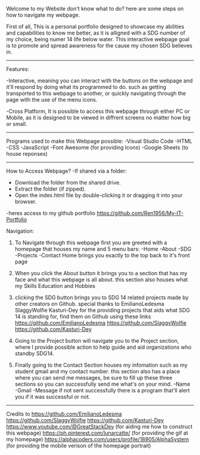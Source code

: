 Welcome to my Website don't know what to do? here are some steps on how to navigate my webpage.

First of all, This is a personal portfolio designed to showcase my abilities and capabilities to know me better, as it is alligned with a SDG number of my choice, being numer 14 life below water. This interactive webpage goal is to promote and spread awareness for the cause my chosen SDG believes in.

-----

Features:

-Interactive, meaning you can interact with the buttons on the webpage and it'll respond by doing what its programmed to do. such as getting transported to this webpage to another, or quickly navigating through the page with the use of the menu icons.

-Cross Platform, It is possible to access this webpage through either PC or Mobile, as it is designed to be viewed in diffrent screens no matter how big or small.

-----

Programs used to make this Webpage possible:
-Visual Studio Code
-HTML
-CSS
-JavaScript
-Font Awesome (for providing Icons)
-Google Sheets (to house reponses)

-----

How to Access Webpage?
-If shared via a folder:
   - Download the folder from the shared drive.
   - Extract the folder (if zipped).
   - Open the index.html file by double-clicking it or dragging it into your browser.

   -heres access to my github portfolio
   https://github.com/Ren1956/My-IT-Portfolio

Navigation:

1. To Navigate through this webpage first you are greeted with a homepage that houses my name and 5 menu bars:
-Home
-About
-SDG
-Projects
-Contact
Home brings you exactly to the top back to it's front page

2. When you click the About button it brings you to a section that has my face and what this webpage is all about.
this section also houses what my 
Skills
Education
and Hobbies

3. clicking the SDG button brings you to SDG 14 related projects made by other creators on Github. special thanks to 
EmilianoLedesma 
SlaggyWolfie
Kasturi-Dey
for the providing projects that aids what SDG 14 is standing for, find them on Github using these links
https://github.com/EmilianoLedesma
https://github.com/SlaggyWolfie
https://github.com/Kasturi-Dey

4. Going to the Project button will navigate you to the Project section, where I provide possible action to help guide and aid organizations who standby SDG14.

5. Finally going to the Contact Section houses my infomation such as my student gmail and my contact number.
 this section also has a place where you can send me messages, be sure to fill up these three sections so you can successfully send me what's on your mind.
 -Name
 -Gmail
 -Message
 if not sent successfully there is a program that'll alert you if it was successful or not.

------

Credits to
https://github.com/EmilianoLedesma
https://github.com/SlaggyWolfie
https://github.com/Kasturi-Dey
https://www.youtube.com/@GreatStackDev (for aiding me how to construct this webpage)
https://ph.pinterest.com/lunarcatte/ (for providing the gif at my homepage)
https://alphacoders.com/users/profile/18905/AlphaSystem (for providing the mobile verison of the homepage portrait)
